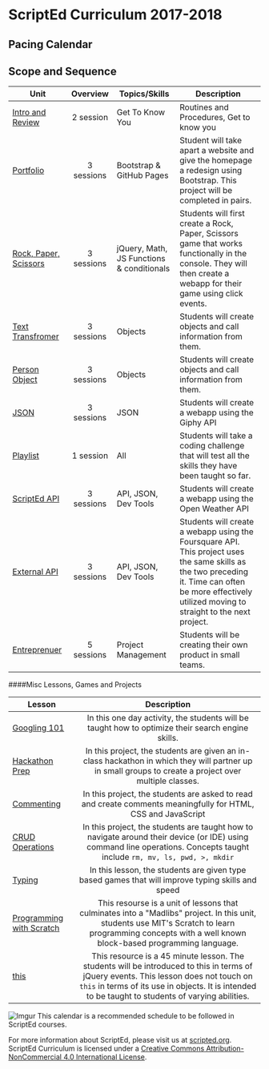 # ScriptEd Curriculum 2017-2018

## Pacing Calendar

## Scope and Sequence

| Unit  | Overview | Topics/Skills | Description |
|-------|:-------:|------|--------------|
|  [Intro and Review](units/unit0)|2 session | Get To Know You | Routines and Procedures, Get to know you |
| [Portfolio](units/unit1) | 3 sessions | Bootstrap & GitHub Pages| Student will take apart a website and give the homepage a redesign using Bootstrap. This project will be completed in pairs. |
| [Rock, Paper, Scissors](units/unit2) | 3 sessions | jQuery, Math, JS Functions & conditionals | Students will first create a Rock, Paper, Scissors game that works functionally in the console. They will then create a webapp for their game using click events.|
| [Text Transfromer](units/5-JSobjects) | 3 sessions | Objects| Students will create objects and call information from them. |
| [Person Object](units/5-JSobjects) | 3 sessions | Objects| Students will create objects and call information from them. |
| [JSON](units/6-giphyAPI) | 3 sessions |  JSON | Students will create a webapp using the Giphy API|
| [Playlist](units/midYearChallenge) | 1 session | All| Students will take a coding challenge that will test all the skills they have been taught so far.|
| [ScriptEd  API](units/7-openWeatherAPI) | 3 sessions | API, JSON, Dev Tools| Students will create a webapp using the Open Weather API|
| [External API](units/opt-FoursquareAPI)| 3 sessions  | API, JSON, Dev Tools| Students will create a webapp using the Foursquare API. This project uses the same skills as the two preceding it. Time can often be more effectively utilized moving to straight to the next project. |
| [Entreprenuer](units/9-entrepreneur) | 5 sessions | Project Management| Students will be creating their own product in small teams. |

####Misc Lessons, Games and Projects

| Lesson | Description |
|-------|:-------:|
| [Googling 101](../miscLessons/googling101) | In this one day activity, the students will be taught how to optimize their search engine skills.|
|  [Hackathon Prep](https://docs.google.com/presentation/d/188SbubVsDb0FaDEQjokigsEAJ1Ucb1uVuJEqee819WE/edit?usp=sharing)  | In this project, the students are given an in-class hackathon in which they will partner up in small groups to create a project over multiple classes.| 
|  [Commenting](https://docs.google.com/presentation/d/1s7hDP4IZSXYTwa2vAKLHgzXgZW0gDpCPHp6JK3nqczo/edit?usp=sharing)  | In this project, the students are asked to read and create comments meaningfully for HTML, CSS and JavaScript|
|  [CRUD Operations](../miscLessons/commandLine)  | In this project, the students are taught how to navigate around their device (or IDE) using command line operations. Concepts taught include `rm, mv, ls, pwd, >, mkdir` |
|  [Typing](https://docs.google.com/presentation/d/18-1xt6VBbh5WM6afUbYJOWO2Gd9hgTaMFhZOz6gV6qc/edit?usp=sharing)  | In this lesson, the students are given type based games that will improve typing skills and speed|
|  [Programming with Scratch](../miscLessons/scratchUnit)  | This resourse is a unit of lessons that culminates into a "Madlibs" project. In this unit, students use MIT's Scratch to learn programming concepts with a well known block-based programming language.|   
|  [this](../miscLessons/this)  | This resource is a 45 minute lesson. The students will be introduced to this in terms of jQuery events. This lesson does not touch on `this` in terms of its use in objects. It is intended to be taught to students of varying abilities.|  

![Imgur](http://i.imgur.com/auYe4DE.png)
This calendar is a recommended schedule to be followed in ScriptEd courses.

For more information about ScriptEd, please visit us at [scripted.org](https://www.scripted.org). 
<br>
ScriptEd Curriculum is licensed under a <a rel="license" href="http://creativecommons.org/licenses/by-nc/4.0/">Creative Commons Attribution-NonCommercial 4.0 International License</a>. 
